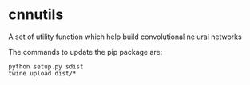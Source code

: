 # cnnutils
A set of utility function which help build convolutional ne ural networks

The commands to update the pip package are:
```
python setup.py sdist
twine upload dist/*
```
